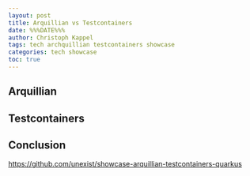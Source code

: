 ```yaml
---
layout: post
title: Arquillian vs Testcontainers
date: %%%DATE%%%
author: Christoph Kappel
tags: tech archquillian testcontainers showcase
categories: tech showcase
toc: true
---
```

## Arquillian

## Testcontainers

## Conclusion

<https://github.com/unexist/showcase-arquillian-testcontainers-quarkus>